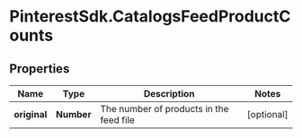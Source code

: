 # PinterestSdk.CatalogsFeedProductCounts

## Properties

Name | Type | Description | Notes
------------ | ------------- | ------------- | -------------
**original** | **Number** | The number of products in the feed file | [optional] 


